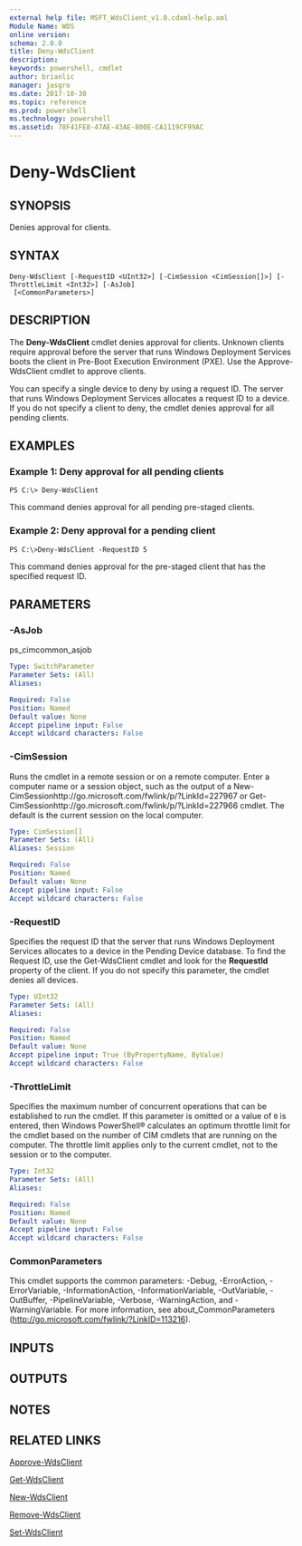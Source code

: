 ```yaml
---
external help file: MSFT_WdsClient_v1.0.cdxml-help.xml
Module Name: WDS
online version: 
schema: 2.0.0
title: Deny-WdsClient
description: 
keywords: powershell, cmdlet
author: brianlic
manager: jasgro
ms.date: 2017-10-30
ms.topic: reference
ms.prod: powershell
ms.technology: powershell
ms.assetid: 78F41FE8-47AE-43AE-800E-CA1119CF99AC
---
```


# Deny-WdsClient

## SYNOPSIS
Denies approval for clients.

## SYNTAX

```
Deny-WdsClient [-RequestID <UInt32>] [-CimSession <CimSession[]>] [-ThrottleLimit <Int32>] [-AsJob]
 [<CommonParameters>]
```

## DESCRIPTION
The **Deny-WdsClient** cmdlet denies approval for clients.
Unknown clients require approval before the server that runs Windows Deployment Services boots the client in Pre-Boot Execution Environment (PXE).
Use the Approve-WdsClient cmdlet to approve clients.

You can specify a single device to deny by using a request ID.
The server that runs Windows Deployment Services allocates a request ID to a device.
If you do not specify a client to deny, the cmdlet denies approval for all pending clients.

## EXAMPLES

### Example 1: Deny approval for all pending clients
```
PS C:\> Deny-WdsClient
```

This command denies approval for all pending pre-staged clients.

### Example 2: Deny approval for a pending client
```
PS C:\>Deny-WdsClient -RequestID 5
```

This command denies approval for the pre-staged client that has the specified request ID.

## PARAMETERS

### -AsJob
ps_cimcommon_asjob

```yaml
Type: SwitchParameter
Parameter Sets: (All)
Aliases: 

Required: False
Position: Named
Default value: None
Accept pipeline input: False
Accept wildcard characters: False
```

### -CimSession
Runs the cmdlet in a remote session or on a remote computer.
Enter a computer name or a session object, such as the output of a New-CimSessionhttp://go.microsoft.com/fwlink/p/?LinkId=227967 or Get-CimSessionhttp://go.microsoft.com/fwlink/p/?LinkId=227966 cmdlet.
The default is the current session on the local computer.

```yaml
Type: CimSession[]
Parameter Sets: (All)
Aliases: Session

Required: False
Position: Named
Default value: None
Accept pipeline input: False
Accept wildcard characters: False
```

### -RequestID
Specifies the request ID that the server that runs Windows Deployment Services allocates to a device in the Pending Device database.
To find the Request ID, use the Get-WdsClient cmdlet and look for the **RequestId** property of the client.
If you do not specify this parameter, the cmdlet denies all devices.

```yaml
Type: UInt32
Parameter Sets: (All)
Aliases: 

Required: False
Position: Named
Default value: None
Accept pipeline input: True (ByPropertyName, ByValue)
Accept wildcard characters: False
```

### -ThrottleLimit
Specifies the maximum number of concurrent operations that can be established to run the cmdlet.
If this parameter is omitted or a value of `0` is entered, then Windows PowerShell® calculates an optimum throttle limit for the cmdlet based on the number of CIM cmdlets that are running on the computer.
The throttle limit applies only to the current cmdlet, not to the session or to the computer.

```yaml
Type: Int32
Parameter Sets: (All)
Aliases: 

Required: False
Position: Named
Default value: None
Accept pipeline input: False
Accept wildcard characters: False
```

### CommonParameters
This cmdlet supports the common parameters: -Debug, -ErrorAction, -ErrorVariable, -InformationAction, -InformationVariable, -OutVariable, -OutBuffer, -PipelineVariable, -Verbose, -WarningAction, and -WarningVariable. For more information, see about_CommonParameters (http://go.microsoft.com/fwlink/?LinkID=113216).

## INPUTS

## OUTPUTS

## NOTES

## RELATED LINKS

[Approve-WdsClient](./Approve-WdsClient.md)

[Get-WdsClient](./Get-WdsClient.md)

[New-WdsClient](./New-WdsClient.md)

[Remove-WdsClient](./Remove-WdsClient.md)

[Set-WdsClient](./Set-WdsClient.md)

